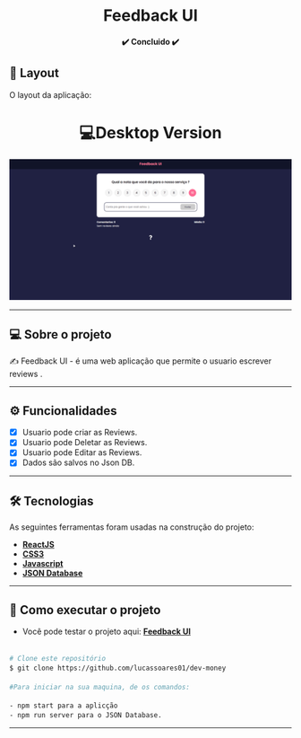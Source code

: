 <h1 align="center">
    Feedback UI
</h1>

<h4 align="center"> 
	✔️ Concluido ✔️
</h4>


## 🎨 Layout

O layout da aplicação:

<div align="center">
  <h1>💻Desktop Version</h1>
  <img src="./github/feedbackuigif.gif"> 
</div>

---

## 💻 Sobre o projeto

✍️ Feedback UI - é uma web aplicação que permite o usuario escrever reviews .

---

## ⚙️ Funcionalidades

- [x] Usuario pode criar as Reviews.
- [x] Usuario pode Deletar as Reviews.
- [x] Usuario pode Editar as Reviews.
- [x] Dados são salvos no Json DB.

---

## 🛠 Tecnologias

As seguintes ferramentas foram usadas na construção do projeto:

-   **[ReactJS](https://github.com/reactjs)**
-   **[CSS3](https://github.com/topics/css3)**
-   **[Javascript](https://github.com/topics/javascript)**
-   **[JSON Database](https://www.npmjs.com/package/node-json-db)**

---

## 🚀 Como executar o projeto

-   Você pode testar o projeto aqui: **[Feedback UI](https://feedback-uiweb.vercel.app)**

```bash

# Clone este repositório
$ git clone https://github.com/lucassoares01/dev-money

#Para iniciar na sua maquina, de os comandos: 

- npm start para a aplicção
- npm run server para o JSON Database.

```

---
